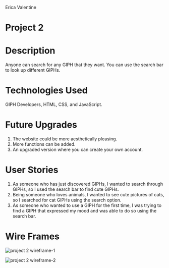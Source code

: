 Erica Valentine
# Project 2

# Description
Anyone can search for any GIPH that they want.
You can use the search bar to look up different GIPHs.
# Technologies Used
GIPH Developers, HTML, CSS, and JavaScript.
# Future Upgrades
1. The website could be more aesthetically pleasing. 
2. More functions can be added. 
3. An upgraded version where you can create your own account.
# User Stories
1. As someone who has just discovered GIPHs, I wanted to search through GIPHs, so I used the search bar to find cute GIPHs.
2. Being someone who loves animals, I wanted to see cute pictures of cats, so I searched for cat GIPHs using the search option.
3. As someone who wanted to use a GIPH for the first time, I was trying to find a GIPH that expressed my mood and was able to do so using the search bar.

# Wire Frames
![project 2 wireframe-1](https://github.com/user-attachments/assets/6766b1f7-18ca-4959-9d99-77af327caa6d)


![project 2 wireframe-2](https://github.com/user-attachments/assets/fc05aa2b-8932-45f8-a67c-1a58b01e0443)

